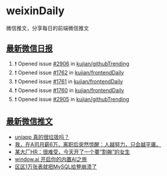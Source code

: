 # weixinDaily
微信推文，分享每日的前端微信推文

## [最新微信日报](https://github.com/kujian/weixinDaily/issues)

<!--START_SECTION:activity-->
1. ❗ Opened issue [#2906](https://github.com/kujian/githubTrending/issues/2906) in [kujian/githubTrending](https://github.com/kujian/githubTrending)
2. ❗ Opened issue [#1762](https://github.com/kujian/frontendDaily/issues/1762) in [kujian/frontendDaily](https://github.com/kujian/frontendDaily)
3. ❗ Opened issue [#1761](https://github.com/kujian/frontendDaily/issues/1761) in [kujian/frontendDaily](https://github.com/kujian/frontendDaily)
4. ❗ Opened issue [#1760](https://github.com/kujian/frontendDaily/issues/1760) in [kujian/frontendDaily](https://github.com/kujian/frontendDaily)
5. ❗ Opened issue [#2905](https://github.com/kujian/githubTrending/issues/2905) in [kujian/githubTrending](https://github.com/kujian/githubTrending)
<!--END_SECTION:activity-->


## [最新微信推文](https://weixin.qdkfweb.cn/)

<!-- BLOG-POST-LIST:START -->
- [uniapp 真的很垃圾吗？](https://weixin.qdkfweb.cn/51356.html)
- [我，在A司月薪6万，离职后突然惊醒：人越努力，只会越平庸。](https://weixin.qdkfweb.cn/51415.html)
- [某大厂HR：很难受，今天开了一个要“割腕”的女生](https://weixin.qdkfweb.cn/51416.html)
- [window.ai 开启你的内置AI之旅](https://weixin.qdkfweb.cn/51354.html)
- [区区1万张表就把MySQL给整崩溃了](https://weixin.qdkfweb.cn/51443.html)
<!-- BLOG-POST-LIST:END -->